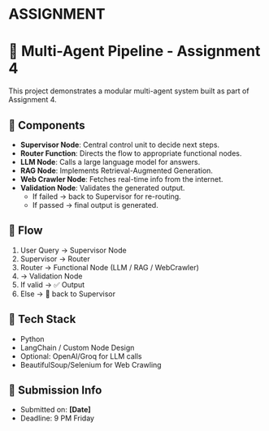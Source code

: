# ASSIGNMENT

# 🧠 Multi-Agent Pipeline - Assignment 4

This project demonstrates a modular multi-agent system built as part of Assignment 4.

## 🔧 Components

- **Supervisor Node**: Central control unit to decide next steps.
- **Router Function**: Directs the flow to appropriate functional nodes.
- **LLM Node**: Calls a large language model for answers.
- **RAG Node**: Implements Retrieval-Augmented Generation.
- **Web Crawler Node**: Fetches real-time info from the internet.
- **Validation Node**: Validates the generated output.
  - If failed → back to Supervisor for re-routing.
  - If passed → final output is generated.

## 🔁 Flow

1. User Query → Supervisor Node  
2. Supervisor → Router  
3. Router → Functional Node (LLM / RAG / WebCrawler)  
4. → Validation Node  
5. If valid → ✅ Output  
6. Else → 🔁 back to Supervisor

## 🧪 Tech Stack

- Python
- LangChain / Custom Node Design
- Optional: OpenAI/Groq for LLM calls
- BeautifulSoup/Selenium for Web Crawling

## 📂 Submission Info

- Submitted on: **[Date]**
- Deadline: 9 PM Friday

